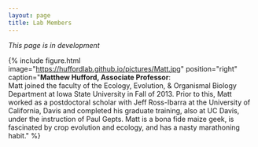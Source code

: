 ```yaml
---
layout: page
title: Lab Members
---
```


<i>This page is in development</i>


{% include figure.html image="https://huffordlab.github.io/pictures/Matt.jpg" position="right" caption="<b>Matthew Hufford, Associate Professor</b>: <br>
Matt joined the faculty of the Ecology, Evolution, & Organismal Biology Department at Iowa State University in Fall of 2013. Prior to this, Matt worked as a postdoctoral scholar with Jeff Ross-Ibarra at the University of California, Davis and completed his graduate training, also at UC Davis, under the instruction of Paul Gepts. Matt is a bona fide maize geek, is fascinated by crop evolution and ecology, and has a nasty marathoning habit." %}